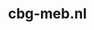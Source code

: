 ---
layout: post
title: "cbg-meb.nl"
internal_url: "/dutchgov/cbg-meb.nl.html"
subdomains_count: 30
all_subdomains_count: 58
urls_count: 15
ssl_rank: 96.923076923077
http_rank: 57.6
url_link: /data/cbg-meb.nl/urls.txt
all_subdomains_link: /data/cbg-meb.nl/all_subdomains.txt
subdomains_link: /data/cbg-meb.nl/subdomains.txt
categories: dutchgov
---